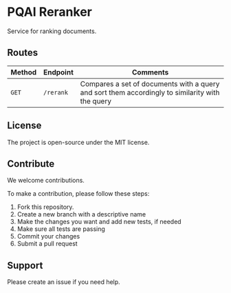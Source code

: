 # PQAI Reranker

Service for ranking documents.

## Routes

| Method | Endpoint  | Comments                                                           |
| ------ | --------- | ------------------------------------------------------------------ |
| `GET`  | `/rerank` | Compares a set of documents with a query and sort them accordingly to similarity with the query |

## License

The project is open-source under the MIT license.

## Contribute

We welcome contributions.

To make a contribution, please follow these steps:

1. Fork this repository.
2. Create a new branch with a descriptive name
3. Make the changes you want and add new tests, if needed
4. Make sure all tests are passing
5. Commit your changes
6. Submit a pull request

## Support

Please create an issue if you need help.
